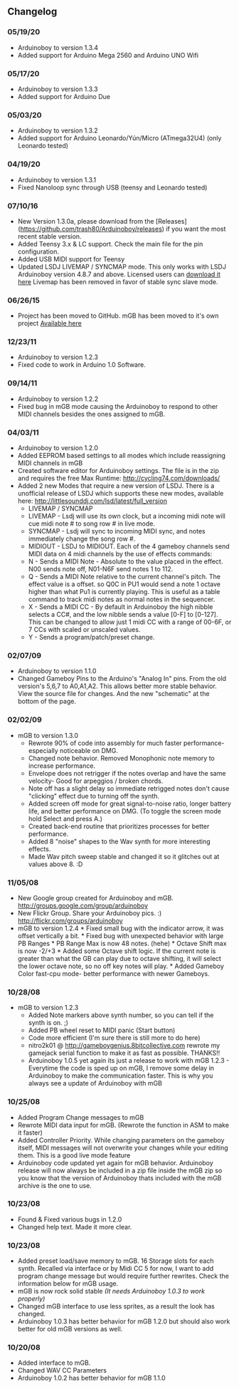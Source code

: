 ## Changelog

### 05/19/20
* Arduinoboy to version 1.3.4
* Added support for Arduino Mega 2560 and Arduino UNO Wifi

### 05/17/20
* Arduinoboy to version 1.3.3
* Added support for Arduino Due

### 05/03/20
* Arduinoboy to version 1.3.2
* Added support for Arduino Leonardo/Yún/Micro (ATmega32U4) (only Leonardo tested)

### 04/19/20
* Arduinoboy to version 1.3.1
* Fixed Nanoloop sync through USB (teensy and Leonardo tested)

### 07/10/16
* New Version 1.3.0a, please download from the [Releases] (https://github.com/trash80/Arduinoboy/releases) if you want the most recent stable version.
* Added Teensy 3.x & LC support. Check the main file for the pin configuration.
* Added USB MIDI support for Teensy
* Updated LSDJ LIVEMAP / SYNCMAP mode. This only works with LSDJ Arduinoboy version 4.8.7 and above. Licensed users can [download it here](http://littlesounddj.com/lsd/latest/full_version/lsdj4_8_7-arduinoboy.zip) Livemap has been removed in favor of stable sync slave mode.

### 06/26/15 
* Project has been moved to GitHub. mGB has been moved to it's own project [Available here](https://github.com/trash80/mGB)

### 12/23/11
* Arduinoboy to version 1.2.3
* Fixed code to work in Arduino 1.0 Software.

### 09/14/11
   * Arduinoboy to version 1.2.2
   * Fixed bug in mGB mode causing the Arduinoboy to respond to other MIDI channels besides the ones assigned to mGB.

### 04/03/11
   * Arduinoboy to version 1.2.0
   * Added EEPROM based settings to all modes which include reassigning MIDI channels in mGB
   * Created software editor for Arduinoboy settings. The file is in the zip and requires the free Max Runtime: http://cycling74.com/downloads/
   * Added 2 new Modes that require a new version of LSDJ. There is a unofficial release of LSDJ which supports these new modes, available here: http://littlesounddj.com/lsd/latest/full_version
      * LIVEMAP / SYNCMAP
       * LIVEMAP - Lsdj will use its own clock, but a incoming midi note will cue midi note # to song row # in live mode.
       * SYNCMAP - Lsdj will sync to incoming MIDI sync, and notes immediately change the song row #.
      * MIDIOUT - LSDJ to MIDIOUT. Each of the 4 gameboy channels send MIDI data on 4 midi channels by the use of effects commands:
       * N - Sends a MIDI Note - Absolute to the value placed in the effect. N00 sends note off, N01-N6F send notes 1 to 112.
       * Q - Sends a MIDI Note relative to the current channel's pitch. The effect value is a offset. so Q0C in PU1 would send a note 1 octave higher than what Pu1 is currently playing. This is useful as a table command to track midi notes as normal notes in the sequencer.
       * X - Sends a MIDI CC - By default in Arduinoboy the high nibble selects a CC#, and the low nibble sends a value [0-F] to [0-127]. This can be changed to allow just 1 midi CC with a range of 00-6F, or 7 CCs with scaled or unscaled values.
       * Y - Sends a program/patch/preset change.

### 02/07/09
* Arduinoboy to version 1.1.0
* Changed Gameboy Pins to the Arduino's "Analog In" pins. From  the old version's 5,6,7 to A0,A1,A2. This allows better more stable behavior. View the source file for changes. And the new "schematic" at the bottom of the page.

### 02/02/09
   * mGB to version 1.3.0
     * Rewrote 90% of code into assembly for much faster performance- especially noticeable on DMG.
     * Changed note behavior. Removed Monophonic note memory to increase performance. 
     * Envelope does not retrigger if the notes overlap and have the same velocity- Good for arpeggios / broken chords. 
     * Note off has a slight delay so immediate retrigged notes don't cause "clicking" effect due to turning off the synth. 
     * Added screen off mode for great signal-to-noise ratio, longer battery life, and better performance on DMG. (To toggle the screen mode hold Select and press A.)
     * Created back-end routine that prioritizes processes for better performance. 
     * Added 8 "noise" shapes to the Wav synth for more interesting effects.
     * Made Wav pitch sweep stable and changed it so it glitches out at values above 8. :D

### 11/05/08
   * New Google group created for Arduinoboy and mGB. http://groups.google.com/group/arduinoboy
   * New Flickr Group. Share your Arduinoboy pics. :) http://flickr.com/groups/arduinoboy
   * mGB to version 1.2.4
    * Fixed small bug with the indicator arrow, it was offset vertically a bit.
    * Fixed bug with unexpected behavior with large PB Ranges
    * PB Range Max is now 48 notes. (hehe)
    * Octave Shift max is now -2/+3 
    * Added some Octave shift logic. If the current note is greater than what the GB can play due to octave shifting, it will select the lower octave note, so no off key notes will play.
    * Added Gameboy Color fast-cpu mode- better performance with newer Gameboys.

### 10/28/08
* mGB to version 1.2.3
    * Added Note markers above synth number, so you can tell if the synth is on. ;)
    * Added PB wheel reset to MIDI panic (Start button)
    * Code more efficient (I'm sure there is still more to do here)
    * nitro2k01 @ http://gameboygenius.8bitcollective.com rewrote my gamejack serial function to make it as fast as possible. THANKS!!
   * Arduinoboy 1.0.5 yet again its just a release to work with mGB 1.2.3 - Everytime the code is sped up on mGB, I remove some delay in Arduinoboy to make the communication faster. This is why you always see a update of Arduinoboy with mGB


### 10/25/08
   * Added Program Change messages to mGB
   * Rewrote MIDI data input for mGB. (Rewrote the function in ASM to make it faster)
   * Added Controller Priority. While changing parameters on the gameboy itself, MIDI messages will not overwrite your changes while your editing them. This is a good live mode feature 
   * Arduinoboy code updated yet again for mGB behavior. Arduinoboy release will now always be included in a zip file inside the mGB zip so you know that the version of Arduinoboy thats included with the mGB archive is the one to use.

### 10/23/08
   * Found & Fixed various bugs in 1.2.0 
   * Changed help text. Made it more clear.

### 10/23/08
   * Added preset load/save memory to mGB. 16 Storage slots for each synth. Recalled via interface or by Midi CC 5 for now, I want to add program change message but would require further rewrites. Check the information below for mGB usage.
   * mGB is now rock solid stable *(It needs Arduinoboy 1.0.3 to work properly)*
   * Changed mGB interface to use less sprites, as a result the look has changed.
   * Arduinoboy 1.0.3 has better behavior for mGB 1.2.0 but should also work better for old mGB versions as well.

### 10/20/08
   * Added interface to mGB. 
   * Changed WAV CC Parameters
   * Arduinoboy 1.0.2 has better behavior for mGB 1.1.0
